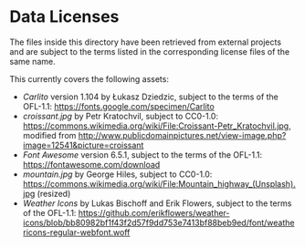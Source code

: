 # Data Licenses

The files inside this directory have been retrieved from external projects and are subject to the terms listed in the corresponding license files of the same name.

This currently covers the following assets:

  * *Carlito* version 1.104 by Łukasz Dziedzic, subject to the terms of the OFL-1.1: https://fonts.google.com/specimen/Carlito
  * *croissant.jpg* by Petr Kratochvil, subject to CC0-1.0: https://commons.wikimedia.org/wiki/File:Croissant-Petr_Kratochvil.jpg, modified from http://www.publicdomainpictures.net/view-image.php?image=12541&picture=croissant
  * *Font Awesome* version 6.5.1, subject to the terms of the OFL-1.1: https://fontawesome.com/download
  * *mountain.jpg* by George Hiles, subject to CC0-1.0: https://commons.wikimedia.org/wiki/File:Mountain_highway_(Unsplash).jpg (resized)
  * *Weather Icons* by Lukas Bischoff and Erik Flowers, subject to the terms of the OFL-1.1: https://github.com/erikflowers/weather-icons/blob/bb80982bf1f43f2d57f9dd753e7413bf88beb9ed/font/weathericons-regular-webfont.woff

